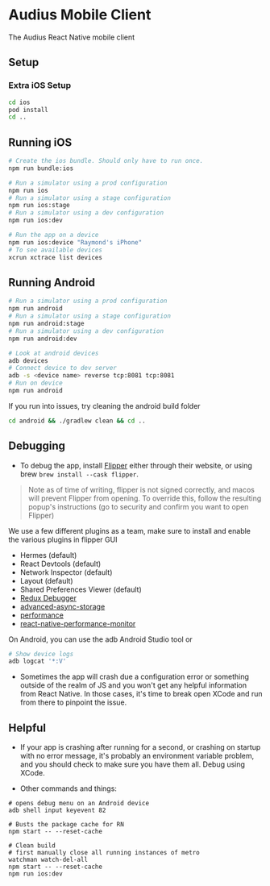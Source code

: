 # Audius Mobile Client

The Audius React Native mobile client

## Setup

### Extra iOS Setup

```bash
cd ios
pod install
cd ..
```

## Running iOS

```bash
# Create the ios bundle. Should only have to run once.
npm run bundle:ios

# Run a simulator using a prod configuration
npm run ios
# Run a simulator using a stage configuration
npm run ios:stage
# Run a simulator using a dev configuration
npm run ios:dev

# Run the app on a device
npm run ios:device "Raymond's iPhone"
# To see available devices
xcrun xctrace list devices
```

## Running Android

```bash
# Run a simulator using a prod configuration
npm run android
# Run a simulator using a stage configuration
npm run android:stage
# Run a simulator using a dev configuration
npm run android:dev

# Look at android devices
adb devices
# Connect device to dev server
adb -s <device name> reverse tcp:8081 tcp:8081
# Run on device
npm run android
```

If you run into issues, try cleaning the android build folder

```bash
cd android && ./gradlew clean && cd ..
```

## Debugging

- To debug the app, install [Flipper](https://fbflipper.com/) either through their website, or using brew `brew install --cask flipper`.

> Note as of time of writing, flipper is not signed correctly, and macos will prevent Flipper from opening. To override this, follow the resulting popup's instructions (go to security and confirm you want to open Flipper)

We use a few different plugins as a team, make sure to install and enable the various plugins in flipper GUI
- Hermes (default)
- React Devtools (default)
- Network Inspector (default)
- Layout (default)
- Shared Preferences Viewer (default)
- [Redux Debugger](https://github.com/jk-gan/flipper-plugin-redux-debugger)
- [advanced-async-storage](https://github.com/lbaldy/flipper-plugin-async-storage-advanced)
- [performance](https://github.com/oblador/react-native-performance)
- [react-native-performance-monitor](https://github.com/bamlab/react-native-flipper-performance-monitor)


On Android, you can use the adb Android Studio tool or

```bash
# Show device logs
adb logcat '*:V'
```

- Sometimes the app will crash due a configuration error or something outside of the realm of JS and you won't get any helpful information from React Native. In those cases, it's time to break open XCode and run from there to pinpoint the issue.


## Helpful

- If your app is crashing after running for a second, or crashing on startup with no error message, it's probably an environment variable problem, and you should check to make sure you have them all. Debug using XCode.

- Other commands and things:

```
# opens debug menu on an Android device
adb shell input keyevent 82
```

```
# Busts the package cache for RN
npm start -- --reset-cache
```

```
# Clean build
# first manually close all running instances of metro
watchman watch-del-all
npm start -- --reset-cache
npm run ios:dev
```

